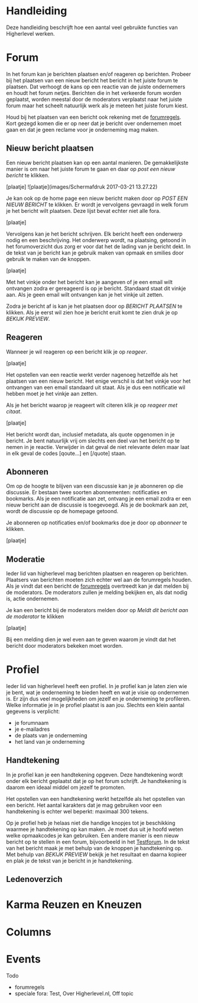 # Handleiding
Deze handleiding beschrijft hoe een aantal veel gebruikte functies van Higherlevel werken.

# Forum
In het forum kan je berichten plaatsen en/of reageren op berichten. Probeer bij het plaatsen van een nieuw bericht het bericht in het juiste forum te plaatsen. Dat verhoogt de kans op een reactie van de juiste ondernemers en houdt het forum netjes. Berichten die in het verkeerde forum worden geplaatst, worden meestal door de moderators verplaatst naar het juiste forum maar het scheelt natuurlijk werk als je meteen het juiste forum kiest.

Houd bij het plaatsen van een bericht ook rekening met de [forumregels](https://www.higherlevel.nl/higherlevel/forumregels). Kort gezegd komen die er op neer dat je bericht over ondernemen moet gaan en dat je geen reclame voor je onderneming mag maken. 

## Nieuw bericht plaatsen
Een nieuw bericht plaatsen kan op een aantal manieren. De gemakkelijkste manier is om naar het juiste forum te gaan en daar op _post een nieuw bericht_ te klikken. 

[plaatje]
![plaatje](images/Schermafdruk 2017-03-21 13.27.22)

Je kan ook op de home page een nieuw bericht maken door op _POST EEN NIEUW BERICHT_ te klikken. Er wordt je vervolgens gevraagd in welk forum je het bericht wilt plaatsen. Deze lijst bevat echter niet alle fora.

[plaatje]

Vervolgens kan je het bericht schrijven. Elk bericht heeft een onderwerp nodig en een beschrijving. Het onderwerp wordt, na plaatsing, getoond in het forumoverzicht dus zorg er voor dat het de lading van je bericht dekt. In de tekst van je bericht kan je gebruik maken van opmaak en smilies door gebruik te maken van de knoppen.

[plaatje]

Met het vinkje onder het bericht kan je aangeven of je een email wilt ontvangen zodra er gereageerd is op je bericht. Standaard staat dit vinkje aan. Als je geen email wilt ontvangen kan je het vinkje uit zetten.

Zodra je bericht af is kan je het plaatsen door op _BERICHT PLAATSEN_ te klikken. Als je eerst wil zien hoe je bericht eruit komt te zien druk je op _BEKIJK PREVIEW_. 

## Reageren
Wanneer je wil reageren op een bericht klik je op _reageer_.

[plaatje]

Het opstellen van een reactie werkt verder nagenoeg hetzelfde als het plaatsen van een nieuw bericht. Het enige verschil is dat het vinkje voor het ontvangen van een email standaard uit staat. Als je dus een notificatie wil hebben moet je het vinkje aan zetten.

Als je het bericht waarop je reageert wilt citeren klik je op _reageer met citaat_.

[plaatje]

Het bericht wordt dan, inclusief metadata, als quote opgenomen in je bericht. Je bent natuurlijk vrij om slechts een deel van het bericht op te nemen in je reactie. Verwijder in dat geval de niet relevante delen maar laat in elk geval de codes [qoute...] en [/quote] staan. 

## Abonneren
Om op de hoogte te blijven van een discussie kan je je abonneren op die discussie. Er bestaan twee soorten abonnementen: notificaties en bookmarks. Als je een notificatie aan zet, ontvang je een email zodra er een nieuw bericht aan de discussie is toegevoegd. Als je de bookmark aan zet, wordt de discussie op de homepage getoond.

Je abonneren op notificaties en/of bookmarks doe je door op _abonneer_ te klikken.

[plaatje]

## Moderatie
Ieder lid van higherlevel mag berichten plaatsen en reageren op berichten. Plaatsers van berichten moeten zich echter wel aan de forumregels houden. Als je vindt dat een bericht de [forumregels](https://www.higherlevel.nl/higherlevel/forumregels) overtreedt kan je dat melden bij de moderators. De moderators zullen je melding bekijken en, als dat nodig is, actie ondernemen.

Je kan een bericht bij de moderators melden door op _Meldt dit bericht aan de moderator_ te klikken

[plaatje]

Bij een melding dien je wel even aan te geven waarom je vindt dat het bericht door moderators bekeken moet worden.

# Profiel
Ieder lid van higherlevel heeft een profiel. In je profiel kan je laten zien wie je bent, wat je onderneming te bieden heeft en wat je visie op ondernemen is. Er zijn dus veel mogelijkheden om jezelf en je onderneming te profileren. Welke informatie je in je profiel plaatst is aan jou. Slechts een klein aantal gegevens is verplicht:

* je forumnaam
* je e-mailadres
* de plaats van je onderneming
* het land van je onderneming

## Handtekening
In je profiel kan je een handtekening opgeven. Deze handtekening wordt onder elk bericht geplaatst dat je op het forum schrijft. Je handtekening is daarom een ideaal middel om jezelf te promoten. 

Het opstellen van een handtekening werkt hetzelfde als het opstellen van een bericht. Het aantal karakters dat je mag gebruiken voor een handtekening is echter wel beperkt: maximaal 300 tekens.

Op je profiel heb je helaas niet die handige knopjes tot je beschikking waarmee je handtekening op kan maken. Je moet dus uit je hoofd weten welke opmaakcodes je kan gebruiken. Een andere manier is een nieuw bericht op te stellen in een forum, bijvoorbeeld in het [Testforum](https://www.higherlevel.nl/forum/vaste-rubrieken/testforum). In de tekst van het bericht maak je met behulp van de knoppen je handtekening op. Met behulp van _BEKIJK PREVIEW_ bekijk je het resultaat en daarna kopieer en plak je de tekst van je bericht in je handtekening.

## Ledenoverzich

# Karma Reuzen en Kneuzen

# Columns

# Events

Todo
- forumregels
- speciale fora: Test, Over Higherlevel.nl, Off topic
